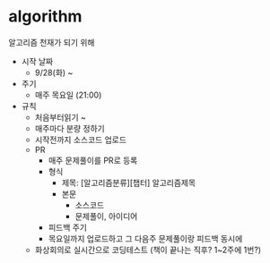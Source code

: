 # algorithm
알고리즘 천재가 되기 위해 


- 시작 날짜 
  - 9/28(화) ~ 
- 주기 
  - 매주 목요일 (21:00)
- 규칙 
  - 처음부터읽기 ~
  - 매주마다 분량 정하기
  - 시작전까지 소스코드 업로드
  - PR
    - 매주 문제풀이를 PR로 등록
    - 형식
      - 제목: [알고리즘분류][챕터] 알고리즘제목 
      - 본문
        - 소스코드
        - 문제풀이, 아이디어
    - 피드백 주기  
    - 목요일까지 업로드하고 그 다음주 문제풀이랑 피드백 동시에
  - 화상회의로 실시간으로 코딩테스트 (책이 끝나는 직후? 1~2주에 1번?)
